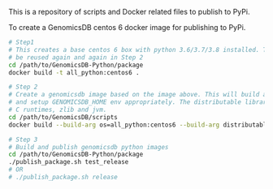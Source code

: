This is a repository of scripts and Docker related files to publish to PyPi.

To create a GenomicsDB centos 6 docker image for publishing to PyPi.

```bash
# Step1
# This creates a base centos 6 box with python 3.6/3.7/3.8 installed. This may be built once and cached to
# be reused again and again in Step 2
cd /path/to/GenomicsDB-Python/package
docker build -t all_python:centos6 .

# Step 2
# Create a genomicsdb image based on the image above. This will build and install GenomicsDB into /usr/local
# and setup GENOMICSDB_HOME env appropriately. The distributable libraries should have dependencies only on
# C runtimes, zlib and jvm.
cd /path/to/GenomicsDB/scripts
docker build --build-arg os=all_python:centos6 --build-arg distributable_jar=true -t genomicsdb:all_python .

# Step 3
# Build and publish genomicsdb python images
cd /path/to/GenomicsDB-Python/package
./publish_package.sh test_release
# OR
# ./publish_package.sh release
```

